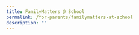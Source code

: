 ```yaml
---
title: FamilyMatters @ School
permalink: /for-parents/familymatters-at-school
description: ""
---
```

